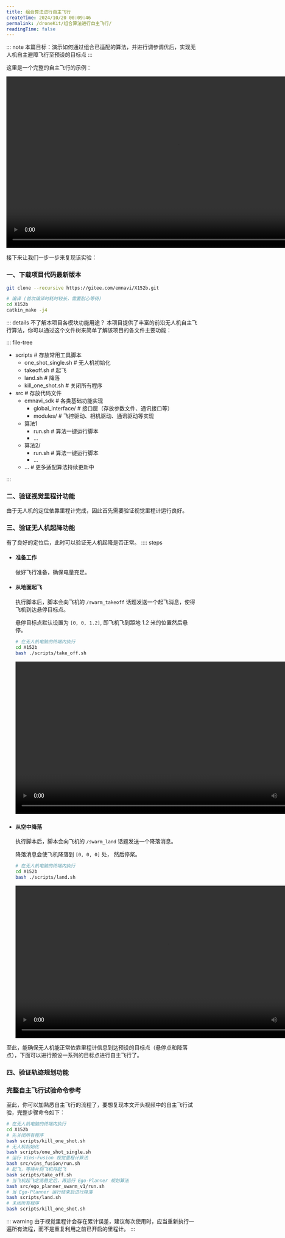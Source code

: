 ```yaml
---
title: 组合算法进行自主飞行
createTime: 2024/10/20 00:09:46
permalink: /droneKit/组合算法进行自主飞行/
readingTime: false
---
```


::: note 本篇目标：演示如何通过组合已适配的算法，并进行调参调优后，实现无人机自主避障飞行至预设的目标点
:::

这里是一个完整的自主飞行的示例：

<div>
<video width="900" controls>
    <source src="https://emnavi-doc-img.oss-cn-beijing.aliyuncs.com/emnavi_video/intro/autonomous_navigation_flight_demo.mp4" type="video/mp4" />
    您的浏览器不支持 video 标签。
</video>
</div>


接下来让我们一步一步来复现该实验：

### 一、下载项目代码最新版本

```bash
git clone --recursive https://gitee.com/emnavi/X152b.git

# 编译 (首次编译时耗时较长，需要耐心等待)
cd X152b
catkin_make -j4
```
::: details 不了解本项目各模块功能用途？
本项目提供了丰富的前沿无人机自主飞行算法，你可以通过这个文件树来简单了解该项目的各文件主要功能：

::: file-tree

- scripts  \# 存放常用工具脚本
  - one_shot_single.sh \# 无人机初始化
  - takeoff.sh \# 起飞
  - land.sh \# 降落
  - kill_one_shot.sh \# 关闭所有程序
- src \# 存放代码文件
  - emnavi_sdk \# 各类基础功能实现
      - global_interface/ \# 接口层（存放参数文件、通讯接口等）
      - modules/ \# 飞控驱动、相机驱动、通讯驱动等实现
  - 算法1
      - run.sh \# 算法一键运行脚本
      - ...
  - 算法2/
      - run.sh \# 算法一键运行脚本
      - ...
  - ... \# 更多适配算法持续更新中

:::

### 二、验证视觉里程计功能
由于无人机的定位依靠里程计完成，因此首先需要验证视觉里程计运行良好。
<LinkCard title="启动 Vins-Fusion 视觉里程计" href="/droneKit/Vins-Fusion视觉里程计/#算法使用" > </LinkCard>

### 三、验证无人机起降功能
有了良好的定位后，此时可以验证无人机起降是否正常。
:::: steps

- #### 准备工作
    做好飞行准备，确保电量充足。
- #### 从地面起飞
    执行脚本后，脚本会向飞机的 `/swarm_takeoff` 话题发送一个起飞消息，使得飞机到达悬停目标点。

    悬停目标点默认设置为 `[0, 0, 1.2]`, 即飞机飞到距地 1.2 米的位置然后悬停。
    ```bash
    # 在无人机电脑的终端内执行
    cd X152b
    bash ./scripts/take_off.sh
    ```
    <div>
    <video width="800" controls>
        <source src="https://emnavi-doc-img.oss-cn-beijing.aliyuncs.com/emnavi_video/intro/takeoff_demo.mp4" type="video/mp4" />
        您的浏览器不支持 video 标签。
    </video>
    </div>

    ###


- #### 从空中降落

    执行脚本后，脚本会向飞机的 `/swarm_land` 话题发送一个降落消息。

    降落消息会使飞机降落到 `[0, 0, 0]` 处， 然后停桨。

    ```bash
    # 在无人机电脑的终端内执行
    cd X152b
    bash ./scripts/land.sh
    ```
    <div>
    <video width="800" controls>
        <source src="https://emnavi-doc-img.oss-cn-beijing.aliyuncs.com/emnavi_video/intro/landing_demo.mp4" type="video/mp4" />
        您的浏览器不支持 video 标签。
    </video>
    </div>

至此，能确保无人机能正常依靠里程计信息到达预设的目标点（悬停点和降落点），下面可以进行预设一系列的目标点进行自主飞行了。

### 四、验证轨迹规划功能
<LinkCard title="启动 Ego-Planner 规划算法" href="/droneKit/Ego-Planner规划算法/#算法使用" > </LinkCard>

<!-- TODO(Derkai): 这里会让人误解要运行两次 one shot  -->

### 完整自主飞行试验命令参考

至此，你可以加熟悉自主飞行的流程了，要想复现本文开头视频中的自主飞行试验，完整步骤命令如下：
```bash
# 在无人机电脑的终端内执行
cd X152b
# 先关闭所有程序
bash scripts/kill_one_shot.sh
# 无人机初始化
bash scripts/one_shot_single.sh
# 运行 Vins-Fusion 视觉里程计算法
bash src/vins_fusion/run.sh
# 起飞，等待片刻飞机将起飞
bash scripts/take_off.sh
# 当飞机起飞定高稳定后，再运行 Ego-Planner 规划算法
bash src/ego_planner_swarm_v1/run.sh
# 当 Ego-Planner 运行结束后进行降落
bash scripts/land.sh
# 关闭所有程序
bash scripts/kill_one_shot.sh
```

::: warning 由于视觉里程计会存在累计误差，建议每次使用时，应当重新执行一遍所有流程，而不是重复利用之前已开启的里程计。
:::